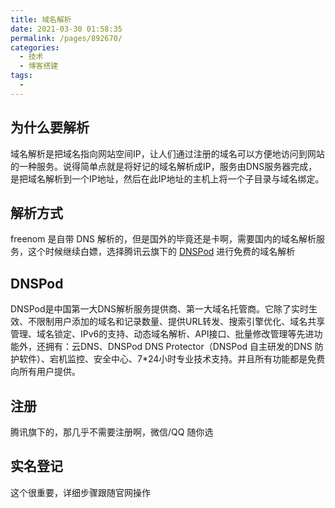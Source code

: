 ```yaml
---
title: 域名解析
date: 2021-03-30 01:58:35
permalink: /pages/892670/
categories:
  - 技术
  - 博客搭建
tags:
  - 
---
```

## 为什么要解析
域名解析是把域名指向网站空间IP，让人们通过注册的域名可以方便地访问到网站的一种服务。说得简单点就是将好记的域名解析成IP，服务由DNS服务器完成，是把域名解析到一个IP地址，然后在此IP地址的主机上将一个子目录与域名绑定。

## 解析方式
freenom 是自带 DNS 解析的，但是国外的毕竟还是卡啊，需要国内的域名解析服务，这个时候继续白嫖，选择腾讯云旗下的 [DNSPod](https://www.dnspod.cn/) 进行免费的域名解析

## DNSPod
DNSPod是中国第一大DNS解析服务提供商、第一大域名托管商。它除了实时生效、不限制用户添加的域名和记录数量、提供URL转发、搜索引擎优化、域名共享管理、域名锁定、IPv6的支持、动态域名解析、API接口、批量修改管理等先进功能外，还拥有：云DNS、DNSPod DNS Protector（DNSPod 自主研发的DNS 防护软件）、宕机监控、安全中心、7*24小时专业技术支持。并且所有功能都是免费向所有用户提供。

## 注册
腾讯旗下的，那几乎不需要注册啊，微信/QQ 随你选

## 实名登记
这个很重要，详细步骤跟随官网操作

## 